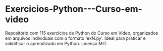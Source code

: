 # Exercicios-Python---Curso-em-video
Repositório com 115 exercícios de Python do Curso em Vídeo, organizados em arquivos individuais com o formato 'exN.py'. Ideal para praticar e solidificar o aprendizado em Python. Licença MIT.
